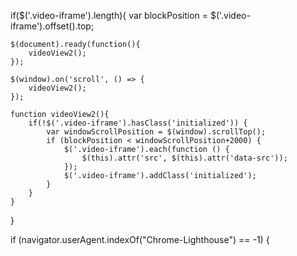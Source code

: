 if($('.video-iframe').length){
	var blockPosition = $('.video-iframe').offset().top;


	$(document).ready(function(){
		videoView2();
	});

	$(window).on('scroll', () => {
		videoView2();
	});

	function videoView2(){
		if(!$('.video-iframe').hasClass('initialized')) {
			var windowScrollPosition = $(window).scrollTop();
			if (blockPosition < windowScrollPosition+2000) {
				$('.video-iframe').each(function () {
					$(this).attr('src', $(this).attr('data-src'));
				});
				$('.video-iframe').addClass('initialized');
			}
		}
	}
}


if (navigator.userAgent.indexOf("Chrome-Lighthouse") == -1) {
